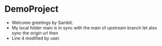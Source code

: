 # DemoProject
- Welcome greetings by Sambit.
- My local folder main is in sync with the main of upstream branch let also sync the origin url then
- Line 4 modified by user.
